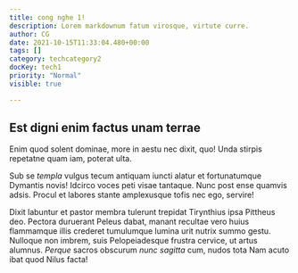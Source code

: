 ```yaml
---
title: cong nghe 1!
description: Lorem markdownum fatum virosque, virtute curre.
author: CG
date: 2021-10-15T11:33:04.480+00:00
tags: []
category: techcategory2
docKey: tech1
priority: "Normal"
visible: true

---
```

## Est digni enim factus unam terrae

Enim quod solent dominae, more in aestu nec dixit, quo! Unda stirpis repetatne
quam iam, poterat ulta.

Sub se *templa* vulgus tecum antiquam iuncti alatur et fortunatumque Dymantis
novis! Idcirco voces peti visae tantaque. Nunc post ense quamvis adsis. Procul
et labores stante amplexusque tofis nec ego, servire!

Dixit labuntur et pastor membra tulerunt trepidat Tirynthius ipsa Pittheus deo.
Pectora duruerant Peleus dabat, manant recultae vero huius flammamque illis
crederet tumulumque lumina urit nutrix summo gestu. Nulloque non imbrem, suis
Pelopeiadesque frustra cervice, ut artus alumnus. *Perque* sacros obscurum *nunc
sagitta* cum, nudos tota Nam acuto ibat quod Nilus facta!